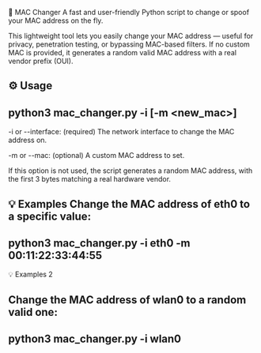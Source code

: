 🔧 MAC Changer
A fast and user-friendly Python script to change or spoof your MAC address on the fly.

This lightweight tool lets you easily change your MAC address — useful for privacy, penetration testing, or bypassing MAC-based filters.
If no custom MAC is provided, it generates a random valid MAC address with a real vendor prefix (OUI).

⚙️ Usage
-------------------------------------------------------------------------------------
python3 mac_changer.py -i <interface> [-m <new_mac>]
----------------------------------------------------------------------------------
-i or --interface: (required) The network interface to change the MAC address on.

-m or --mac: (optional) A custom MAC address to set.

If this option is not used, the script generates a random MAC address, with the first 3 bytes matching a real hardware vendor.

💡 Examples
Change the MAC address of eth0 to a specific value:
--------------------------------------------------------
  python3 mac_changer.py -i eth0 -m 00:11:22:33:44:55
-----------------------------------------------------------
💡 Examples 2

Change the MAC address of wlan0 to a random valid one:
-------------------------------------------------------
  python3 mac_changer.py -i wlan0
---------------------------------------------------
